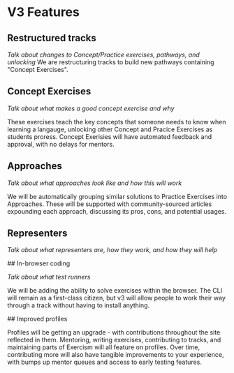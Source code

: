 # V3 Features

## Restructured tracks

_Talk about changes to Concept/Practice exercises, pathways, and unlocking_
We are restructuring tracks to build new pathways containing "Concept Exercises".

## Concept Exercises

_Talk about what makes a good concept exercise and why_

These exercises teach the key concepts that someone needs to know when learning a langauge, unlocking other Concept and Pracice Exercises as students proress. Concept Exerisies will have automated feedback and approval, with no delays for mentors.

## Approaches

_Talk about what approaches look like and how this will work_

We will be automatically grouping similar solutions to Practice Exercises into Approaches. These will be supported with community-sourced articles expounding each approach, discussing its pros, cons, and potential usages.

## Representers

_Talk about what representers are, how they work, and how they will help_

## In-browser coding

_Talk about what test runners_

We will be adding the ability to solve exercises within the browser. The CLI will remain as a first-class citizen, but v3 will allow people to work their way through a track without having to install anything.

## Improved profiles

Profiles will be getting an upgrade - with contributions throughout the site reflected in them. Mentoring, writing exercises, contributing to tracks, and maintaining parts of Exercism will all feature on profiles. Over time, contributing more will also have tangible improvements to your experience, with bumps up mentor queues and access to early testing features.
